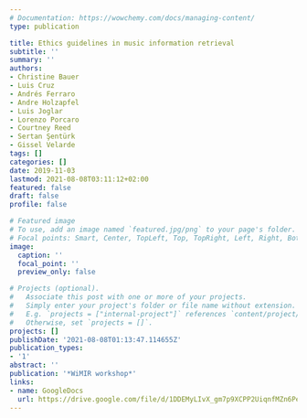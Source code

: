 ```yaml
---
# Documentation: https://wowchemy.com/docs/managing-content/
type: publication

title: Ethics guidelines in music information retrieval
subtitle: ''
summary: ''
authors:
- Christine Bauer
- Luis Cruz
- Andrés Ferraro
- Andre Holzapfel
- Luis Joglar
- Lorenzo Porcaro
- Courtney Reed
- Sertan Şentürk
- Gissel Velarde
tags: []
categories: []
date: 2019-11-03
lastmod: 2021-08-08T03:11:12+02:00
featured: false
draft: false
profile: false

# Featured image
# To use, add an image named `featured.jpg/png` to your page's folder.
# Focal points: Smart, Center, TopLeft, Top, TopRight, Left, Right, BottomLeft, Bottom, BottomRight.
image:
  caption: ''
  focal_point: ''
  preview_only: false

# Projects (optional).
#   Associate this post with one or more of your projects.
#   Simply enter your project's folder or file name without extension.
#   E.g. `projects = ["internal-project"]` references `content/project/deep-learning/index.md`.
#   Otherwise, set `projects = []`.
projects: []
publishDate: '2021-08-08T01:13:47.114655Z'
publication_types:
- '1'
abstract: ''
publication: '*WiMIR workshop*'
links: 
- name: GoogleDocs
  url: https://drive.google.com/file/d/1DDEMyLIvX_gm7p9XCPP2UiqnfMZn6Pe8/view?usp=sharing
---
```

